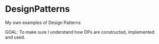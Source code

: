 # DesignPatterns
My own examples of Design Patterns

GOAL: To make sure I understand how DPs are constructed, implemented and used.

